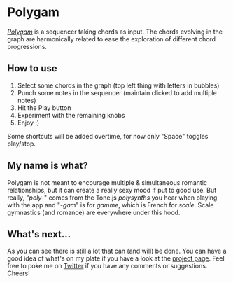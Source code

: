 # Polygam
[*Polygam*](dorev.github.io/polygam) is a sequencer taking chords as input. The chords evolving in the graph are harmonically related to ease the exploration of different chord progressions.

## How to use
1. Select some chords in the graph (top left thing with letters in bubbles)
2. Punch some notes in the sequencer (maintain clicked to add multiple notes)
3. Hit the Play button
4. Experiment with the remaining knobs
5. Enjoy :)

Some shortcuts will be added overtime, for now only "Space" toggles play/stop.

## My name is what?
Polygam is not meant to encourage multiple & simultaneous romantic relationships, but it can create a really sexy mood if put to good use. But really, "*poly-*" comes from the Tone.js *polysynths* you hear when playing with the app and "*-gam*" is for *gamme*, which is French for *scale*. Scale gymnastics (and romance) are everywhere under this hood.

## What's next...
As you can see there is still a lot that can (and will) be done. You can have a good idea of what's on my plate if you have a look at the [project page](https://github.com/dorev/polygam/projects/1). 
Feel free to poke me on [Twitter](https://twitter.com/dorev7) if you have any comments or suggestions. Cheers!
